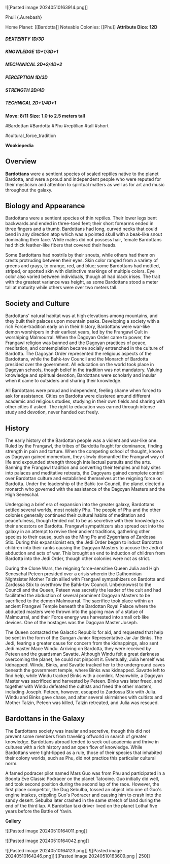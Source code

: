 ![[Pasted image 20240510163914.png]]


Phuii {.Aurebash}

Home Planet: [[Bardotta]]
Noteable Colonies: [[Phu]]
**Attribute Dice: 12D**
##### DEXTERITY 1D/3D
##### KNOWLEDGE 1D+1/3D+1
##### MECHANICAL 2D+2/4D+2
##### PERCEPTION 1D/3D
##### STRENGTH 2D/4D
##### TECHNICAL 2D+1/4D+1
**Move: 8/11**
**Size: 1.0 to 2.5 meters tall**

#Bardottan #Bardotta #Phu #reptilian #tall #short

#cultural_force_tradition

**Wookiepedia**

## Overview

**Bardottans** were a sentient species of scaled reptiles native to the planet Bardotta, and were a proud and independent people who were reputed for their mysticism and attention to spiritual matters as well as for art and music throughout the galaxy.

## Biology and Appearance

Bardottans were a sentient species of thin reptiles. Their lower legs bent backwards and ended in three-toed feet; their short forearms ended in three fingers and a thumb. Bardottans had long, curved necks that could bend in any direction atop which was a pointed skull with a beak-like snout dominating their face. While males did not possess hair, female Bardottans had thick feather-like fibers that covered their heads.

Some Bardottans had nostrils by their snouts, while others had them on crests protruding between their eyes. Skin color ranged from a variety of greens and grays, to orange, red, and blue; some Bardottans had mottled, striped, or spotted skin with distinctive markings of multiple colors. Eye color also varied between individuals, though all had black irises. The trait with the greatest variance was height, as some Bardottans stood a meter tall at maturity while others were over two meters tall.

## Society and Culture

Bardottans' natural habitat was at high elevations among mountains, and they built their palaces upon mountain peaks. Developing a society with a rich Force-tradition early on in their history, Bardottans were war-like demon worshipers in their earliest years, led by the Frangawl Cult in worshiping Malmourral. When the Dagoyan Order came to power, the Frangawl religion was banned and the Dagoyan practices of peace, meditation, and contemplation became socially entrenched in the culture of Bardotta. The Dagoyan Order represented the religious aspects of the Bardottans, while the Bahk-tov Council and the Monarch of Bardotta presided over the government. All education on the world took place in Dagoyan schools, though belief in the tradition was not mandatory. Valuing knowledge and spiritual devotion, Bardottans were scholarly and insular when it came to outsiders and sharing their knowledge.

All Bardottans were proud and independent, feeling shame when forced to ask for assistance. Cities on Bardotta were clustered around different academic and religious studies, studying in their own fields and sharing with other cities if asked. The right to education was earned through intense study and devotion, never handed out freely.

## History

The early history of the Bardottan people was a violent and war-like one. Ruled by the Frangawl, the tribes of Bardotta fought for dominance, finding strength in pain and torture. When the competing school of thought, known as Dagoyan gained momentum, they slowly dismantled the Frangawl way of life and expounded strength through intellectual pursuits and the arts. Banning the Frangawl tradition and converting their temples and holy sites into palaces and meditative retreats, the Dagoyans gained complete control over Bardottan culture and established themselves at the reigning force on Bardotta. Under the leadership of the Bahk-tov Council, the planet elected a monarch who governed with the assistance of the Dagoyan Masters and the High Seneschal.

Undergoing a brief era of expansion into the greater galaxy, Bardottans settled several worlds, most notably Phu. The people of Phu and the other colonies generally continued their cultural habits of meditation and peacefulness, though tended not to be as secretive with their knowledge as their ancestors on Bardotta. Frangawl sympathizers also spread out into the galaxy in an attempt to revive their ancient traditions, gathering other species to their cause, such as the Ming Po and Zygerrians of Zardossa Stix. During this expansionist era, the Jedi Order began to induct Bardottan children into their ranks causing the Dagoyan Masters to accuse the Jedi of abduction and acts of war. This brought an end to induction of children from Bardotta into the Jedi Order, though other colonies were not as strict.

During the Clone Wars, the reigning force-sensitive Queen Julia and High Seneschal Peteen presided over a crisis wherein the Dathomirian Nightsister Mother Talzin allied with Frangawl sympathizers on Bardotta and Zardossa Stix to overthrow the Bahk-tov Council. Unbeknownst to the Council and the Queen, Peteen was secretly the leader of the cult and had facilitated the abduction of several prominent Dagoyan Masters to be sacrificed to the demon Malmourral. The sacrifice took place within an ancient Frangawl Temple beneath the Bardottan Royal Palace where the abducted masters were thrown into the gaping maw of a statue of Malmourral, and their Force energy was harvested into small orb like devices. One of the hostages was the Dagoyan Master Joseph.

The Queen contacted the Galactic Republic for aid, and requested that help be sent in the form of the Gungan Junior Representative Jar Jar Binks. The Jedi, fearing a greater cause for concern from the kidnappings, also sent Jedi master Mace Windu. Arriving on Bardotta, they were received by Peteen and the guardsman Savatte. Although Windu felt a great darkness overcoming the planet, he could not pinpoint it. Eventually, Julia herself was kidnapped. Windu, Binks, and Savatte tracked her to the underground caves beneath the government temple, where Binks was kidnapped. Savatte left to find help, while Windu tracked Binks with a comlink. Meanwhile, a Dagoyan Master was sacrificed and harvested by Peteen. Binks was later freed, and together with Windu defeated the cultists and freed the other masters, including Joseph. Peteen, however, escaped to Zardossa Stix with Julia. Windu and Binks gave chase, and after several skirmishes with cultists and Mother Talzin, Peteen was killed, Talzin retreated, and Julia was rescued.

## Bardottans in the Galaxy

The Bardottans society was insular and secretive, though this did not prevent some members from traveling offworld in search of greater knowledge. Bardottans abroad tended to seek out academia and thrive in cultures with a rich history and an open flow of knowledge. While Bardottans were tight-lipped as a rule, those of their species that inhabited their colony worlds, such as Phu, did not practice this particular cultural norm.

A famed podracer pilot named Mars Guo was from Phu and participated in a Boonta Eve Classic Podracer on the planet Tatooine. Guo initially did well, and took second position during the second lap of the race. However, the first place competitor, the Dug Sebulba, tossed an object into one of Guo's engine intakes, crippling Guo's Podracer and causing him to crash into the sandy desert. Sebulba later crashed in the same stretch of land during the end of the third lap. A Bardottan taxi driver lived on the planet Lothal five years before the Battle of Yavin.

**Gallery**


![[Pasted image 20240510164011.png]]

![[Pasted image 20240510164042.png]]

![[Pasted image 20240510164123.png]]
![[Pasted image 20240510164246.png]]![[Pasted image 20240510163609.png | 250]]